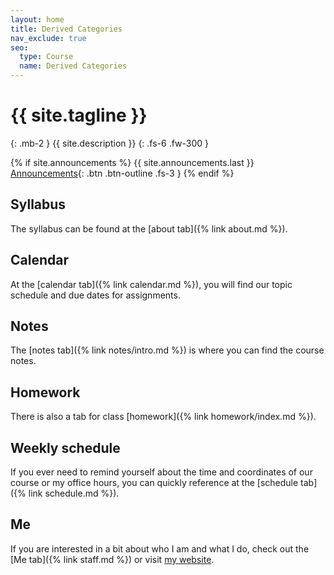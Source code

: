 ```yaml
---
layout: home
title: Derived Categories
nav_exclude: true
seo:
  type: Course
  name: Derived Categories
---
```


# {{ site.tagline }}
{: .mb-2 }
{{ site.description }}
{: .fs-6 .fw-300 }

{% if site.announcements %}
{{ site.announcements.last }}
[Announcements](announcements.md){: .btn .btn-outline .fs-3 }
{% endif %}

## Syllabus 

The syllabus can be found at the [about tab]({% link about.md %}). 

## Calendar 

At the [calendar tab]({% link calendar.md %}), you will find our topic schedule and 
due dates for assignments.  

## Notes 

The [notes tab]({% link notes/intro.md %}) is where you can find the course notes. 

## Homework

There is also a tab for class [homework]({% link homework/index.md %}).

## Weekly schedule 

If you ever need to remind yourself about the time and coordinates of our course or 
my office hours, you can quickly reference at the [schedule tab]({% link schedule.md %}).

## Me

If you are interested in a bit about who I am and what I do, check out the 
[Me tab]({% link staff.md %}) or visit [my website](https://www.matthewrobertballard.com).